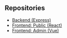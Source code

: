## Repositories

- [Backend (Express)](https://github.com/SySafarila/engsel-backend)
- [Frontend: Public (React)](https://github.com/SySafarila/engsel-frontend)
- [Frontend: Admin (Vue)](https://github.com/SySafarila/engsel-frontend-vue)
